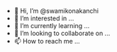 - 👋 Hi, I’m @swamikonakanchi
- 👀 I’m interested in ...
- 🌱 I’m currently learning ...
- 💞️ I’m looking to collaborate on ...
- 📫 How to reach me ...

<!---
swamikonakanchi/swamikonakanchi is a ✨ special ✨ repository because its `README.md` (this file) appears on your GitHub profile.
You can click the Preview link to take a look at your changes.
--->
